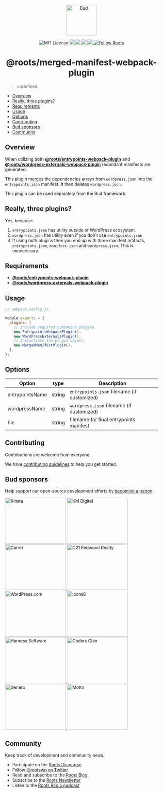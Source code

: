 <p align="center">
  <img alt="Bud" src="https://cdn.roots.io/app/uploads/logo-bud.svg" height="100">
</p>

<p align="center">
  <img alt="MIT License" src="https://img.shields.io/github/license/roots/bud?color=%23525ddc&style=flat-square">
  <a href="https://www.npmjs.com/package/@roots/merged-manifest-webpack-plugin">
    <img src="https://img.shields.io/npm/v/@roots/merged-manifest-webpack-plugin.svg?color=%23525ddc&style=flat-square" />
  </a>
  <a href="https://codeclimate.com/github/roots/bud-support/maintainability">
    <img src="https://img.shields.io/codeclimate/maintainability/roots/bud-support?color=%23525ddc&style=flat-square" />
  </a>
  <a href="https://github.com/roots/bud/actions/workflows/build">
    <img src="https://github.com/roots/bud/actions/workflows/build.yml/badge.svg" />
  </a>
  <a href="Typescript" src="https://github.com/roots/bud/tree/stable/typings">
    <img src="https://img.shields.io/badge/typings-%40roots%2Fbud--typings-%23525ddc" />
  </a>
  <a href="https://twitter.com/rootswp">
    <img alt="Follow Roots" src="https://img.shields.io/twitter/follow/rootswp.svg?color=%23525ddc&style=flat-square" />
  </a>
</p>

<h1 align="center">
  <strong>@roots/merged-manifest-webpack-plugin</strong>
</h1>

> undefined

- [Overview](#overview)
- [Really, three plugins?](#really-three-plugins)
- [Requirements](#requirements)
- [Usage](#usage)
- [Options](#options)
- [Contributing](#contributing)
- [Bud sponsors](#bud-sponsors)
- [Community](#community)

## Overview

When utilizing both [**@roots/entrypoints-webpack-plugin**](https://github.com/roots/bud/tree/stable/packages/@roots/entrypoints-webpack-plugin) and [**@roots/wordpress-externals-webpack-plugin**](https://github.com/roots/bud/tree/stable/packages/@roots/wordpress-externals-webpack-plugin) redundant manifests are generated.

This plugin merges the dependencies arrays from `wordpress.json` into the `entrypoints.json` manifest. It then deletes `wordpress.json`.

This plugin can be used separately from the Bud framework.

## Really, three plugins?

Yes, because:

1.  `entrypoints.json` has utility outside of WordPress ecosystem.
2.  `wordpress.json` has utility even if you don't use `entrypoints.json`
3.  If using both plugins then you end up with three manifest artifacts, `entrypoints.json`, `manifest.json` and `wordpress.json`. This is unnecessary.

## Requirements

- [**@roots/entrypoints-webpack-plugin**](https://github.com/roots/bud/tree/stable/packages/@roots/entrypoints-webpack-plugin)
- [**@roots/wordpress-externals-webpack-plugin**](https://github.com/roots/bud/tree/stable/packages/@roots/wordpress-externals-webpack-plugin)

## Usage

```js
// webpack.config.js

module.exports = {
  plugins: [
    // Include required companion plugins.
    new EntrypointsWebpackPlugin(),
    new WordPressExternalsPlugin(),
    // Instantiate the plugin object.
    new MergedManifestPlugin(),
  ],
};
```

## Options

| Option          | type   | Description                                 |
| --------------- | ------ | ------------------------------------------- |
| entrypointsName | string | `entrypoints.json` filename (if customized) |
| wordpressName   | string | `wordpress.json` filename (if customized)   |
| file            | string | filename for final entrypoints manifest     |

## Contributing

Contributions are welcome from everyone.

We have [contributing guidelines](https://github.com/roots/guidelines/blob/master/CONTRIBUTING.md) to help you get started.

## Bud sponsors

Help support our open-source development efforts by [becoming a patron](https://www.patreon.com/rootsdev).

<a href="https://kinsta.com/?kaid=OFDHAJIXUDIV">
  <img src="https://cdn.roots.io/app/uploads/kinsta.svg" alt="Kinsta" width="200" height="150">
</a>
<a href="https://k-m.com/">
  <img src="https://cdn.roots.io/app/uploads/km-digital.svg" alt="KM Digital" width="200" height="150">
</a>
<a href="https://carrot.com/">
  <img src="https://cdn.roots.io/app/uploads/carrot.svg" alt="Carrot" width="200" height="150">
</a>
<a href="https://www.c21redwood.com/">
  <img src="https://cdn.roots.io/app/uploads/c21redwood.svg" alt="C21 Redwood Realty" width="200" height="150">
</a>
<a href="https://wordpress.com/">
  <img src="https://cdn.roots.io/app/uploads/wordpress.svg" alt="WordPress.com" width="200" height="150">
</a>
<a href="https://icons8.com/">
  <img src="https://cdn.roots.io/app/uploads/icons8.svg" alt="Icons8" width="200" height="150">
</a>
<a href="https://www.harnessup.com/">
  <img src="https://cdn.roots.io/app/uploads/harness-software.svg" alt="Harness Software" width="200" height="150">
</a>
<a href="https://www.codersclan.com/">
  <img src="https://cdn.roots.io/app/uploads/coders-clan.svg" alt="Coders Clan" width="200" height="150">
</a>
<a href="https://generodigital.com/">
  <img src="https://cdn.roots.io/app/uploads/genero.svg" alt="Genero" width="200" height="150">
</a>
<a href="https://motto.ca/roots">
  <img src="https://cdn.roots.io/app/uploads/motto.svg" alt="Motto" width="200" height="150">
</a>

## Community

Keep track of development and community news.

- Participate on the [Roots Discourse](https://discourse.roots.io/)
- Follow [@rootswp on Twitter](https://twitter.com/rootswp)
- Read and subscribe to the [Roots Blog](https://roots.io/blog/)
- Subscribe to the [Roots Newsletter](https://roots.io/subscribe/)
- Listen to the [Roots Radio podcast](https://roots.io/podcast/)
